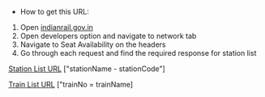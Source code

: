 - How to get this URL:
1. Open [indianrail.gov.in](https://www.indianrail.gov.in/)
2. Open developers option and navigate to network tab
3. Navigate to Seat Availability on the headers
4. Go through each request and find the required response for station list

[Station List URL](https://indianrail.gov.in/enquiry/FetchAutoComplete)
["stationName - stationCode"]

[Train List URL](https://indianrail.gov.in/enquiry/FetchTrainData)
["trainNo = trainName]
